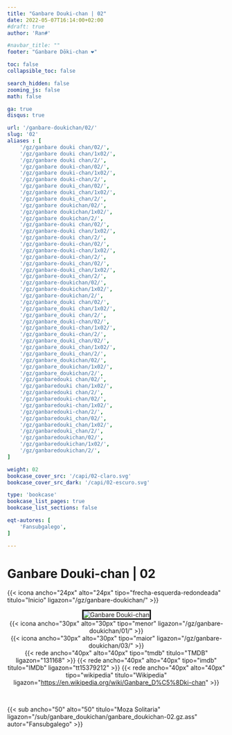 ```yaml
---
title: "Ganbare Douki-chan | 02"
date: 2022-05-07T16:14:00+02:00
#draft: true
author: 'Ran#'

#navbar_title: ""
footer: "Ganbare Dōki-chan ❤️"

toc: false
collapsible_toc: false

search_hidden: false
zooming_js: false
math: false

ga: true
disqus: true

url: '/ganbare-doukichan/02/'
slug: '02'
aliases : [
    '/gz/ganbare douki chan/02/',
    '/gz/ganbare douki chan/1x02/',
    '/gz/ganbare douki chan/2/',
    '/gz/ganbare douki-chan/02/',
    '/gz/ganbare douki-chan/1x02/',
    '/gz/ganbare douki-chan/2/',
    '/gz/ganbare douki_chan/02/',
    '/gz/ganbare douki_chan/1x02/',
    '/gz/ganbare douki_chan/2/',
    '/gz/ganbare doukichan/02/',
    '/gz/ganbare doukichan/1x02/',
    '/gz/ganbare doukichan/2/',
    '/gz/ganbare-douki chan/02/',
    '/gz/ganbare-douki chan/1x02/',
    '/gz/ganbare-douki chan/2/',
    '/gz/ganbare-douki-chan/02/',
    '/gz/ganbare-douki-chan/1x02/',
    '/gz/ganbare-douki-chan/2/',
    '/gz/ganbare-douki_chan/02/',
    '/gz/ganbare-douki_chan/1x02/',
    '/gz/ganbare-douki_chan/2/',
    '/gz/ganbare-doukichan/02/',
    '/gz/ganbare-doukichan/1x02/',
    '/gz/ganbare-doukichan/2/',
    '/gz/ganbare_douki chan/02/',
    '/gz/ganbare_douki chan/1x02/',
    '/gz/ganbare_douki chan/2/',
    '/gz/ganbare_douki-chan/02/',
    '/gz/ganbare_douki-chan/1x02/',
    '/gz/ganbare_douki-chan/2/',
    '/gz/ganbare_douki_chan/02/',
    '/gz/ganbare_douki_chan/1x02/',
    '/gz/ganbare_douki_chan/2/',
    '/gz/ganbare_doukichan/02/',
    '/gz/ganbare_doukichan/1x02/',
    '/gz/ganbare_doukichan/2/',
    '/gz/ganbaredouki chan/02/',
    '/gz/ganbaredouki chan/1x02/',
    '/gz/ganbaredouki chan/2/',
    '/gz/ganbaredouki-chan/02/',
    '/gz/ganbaredouki-chan/1x02/',
    '/gz/ganbaredouki-chan/2/',
    '/gz/ganbaredouki_chan/02/',
    '/gz/ganbaredouki_chan/1x02/',
    '/gz/ganbaredouki_chan/2/',
    '/gz/ganbaredoukichan/02/',
    '/gz/ganbaredoukichan/1x02/',
    '/gz/ganbaredoukichan/2/',
]

weight: 02
bookcase_cover_src: '/capi/02-claro.svg'
bookcase_cover_src_dark: '/capi/02-escuro.svg'

type: 'bookcase'
bookcase_list_pages: true
bookcase_list_sections: false

eqt-autores: [
    'Fansubgalego',
]

---
```


# Ganbare Douki-chan | 02

{{< icona ancho="24px" alto="24px" tipo="frecha-esquerda-redondeada" titulo="Inicio" ligazon="/gz/ganbare-doukichan/" >}}

<div style="text-align: center">
<img style="border: 3px solid currentColor" title="Ganbare Douki-chan" alt="Ganbare Douki-chan" src="https://www.themoviedb.org/t/p/original/tAcsYKKLNwWfkVvtev7EYVVC0Bz.jpg">

<br>

<div style="float: left">
{{< icona ancho="30px" alto="30px" tipo="menor" ligazon="/gz/ganbare-doukichan/01/" >}}
</div>
<div style="float: right">
{{< icona ancho="30px" alto="30px" tipo="maior" ligazon="/gz/ganbare-doukichan/03/" >}}
</div>

{{< rede ancho="40px" alto="40px" tipo="tmdb" titulo="TMDB" ligazon="131168" >}}
{{< rede ancho="40px" alto="40px" tipo="imdb" titulo="IMDb" ligazon="tt15379212" >}}
{{< rede ancho="40px" alto="40px" tipo="wikipedia" titulo="Wikipedia" ligazon="https://en.wikipedia.org/wiki/Ganbare_D%C5%8Dki-chan" >}}
</div>
<br>

{{< sub ancho="50" alto="50" titulo="Moza Solitaria" ligazon="/sub/ganbare_doukichan/ganbare_doukichan-02.gz.ass" autor="Fansubgalego" >}}

